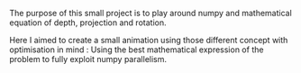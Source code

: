 The purpose of this small project is to play around numpy and mathematical equation of depth, projection and rotation.

Here I aimed to create a small animation using those different concept with optimisation in mind :
Using the best mathematical expression of the problem to fully exploit numpy parallelism.
